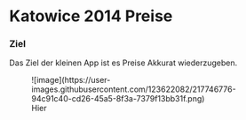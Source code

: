 <h1>Katowice 2014 Preise</h1>

<h3>Ziel</h3>
Das Ziel der kleinen App ist es Preise Akkurat wiederzugeben.
<figure>
![image](https://user-images.githubusercontent.com/123622082/217746776-94c91c40-cd26-45a5-8f3a-7379f13bb31f.png)
<figcaption> Hier

